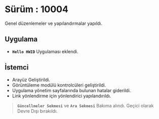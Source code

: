 # Sürüm : 10004
Genel düzenlemeler ve yapılandırmalar yapıldı.
## Uygulama
- **`Hello HWID`** Uygulaması eklendi.
## İstemci
- Arayüz Geliştirildi.
- Görüntüleme modülü kontrolcüleri geliştirildi.
- Uygulama yönetim sayfalarında bulunan hatalar giderildi.
- Link yönlendirme için yönlendirici yapılandırıldı.

> **`Güncellmeler Sekmesi`** ve **`Ara Sekmesi`** Bakıma alındı. Geçici olarak Devre Dışı bırakıldı.
